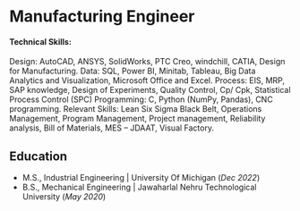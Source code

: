 # Manufacturing Engineer

#### Technical Skills: 
Design: AutoCAD, ANSYS, SolidWorks, PTC Creo, windchill, CATIA, Design for Manufacturing.
Data: SQL, Power BI, Minitab, Tableau, Big Data Analytics and Visualization, Microsoft Office and Excel.
Process: EIS, MRP, SAP knowledge, Design of Experiments, Quality Control, Cp/ Cpk, Statistical Process Control (SPC)
Programming: C, Python (NumPy, Pandas), CNC programming.
Relevant Skills: Lean Six Sigma Black Belt, Operations Management, Program Management, Project management, 
Reliability analysis, Bill of Materials, MES – JDAAT, Visual Factory.

## Education						       		
- M.S., Industrial Engineering	| University Of Michigan (_Dec 2022_) 			        		
- B.S., Mechanical Engineering  | Jawaharlal Nehru Technological University (_May 2020_)
